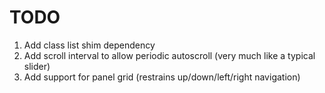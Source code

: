TODO
====

1. 	Add class list shim dependency
2. 	Add scroll interval to allow periodic autoscroll (very much like a typical slider)
3. 	Add support for panel grid (restrains up/down/left/right navigation)